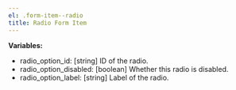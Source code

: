 ```yaml
---
el: .form-item--radio
title: Radio Form Item
---
```


__Variables:__
* radio_option_id: [string] ID of the radio.
* radio_option_disabled: [boolean] Whether this radio is disabled.
* radio_option_label: [string] Label of the radio.
